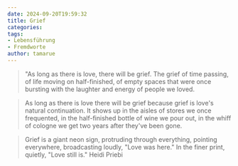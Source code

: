 ```yaml
---
date: 2024-09-20T19:59:32
title: Grief
categories: 
tags: 
- Lebensführung
- Fremdworte  
author: tamarue
---
```


> "As long as there is love, there will be grief. The grief of time passing, of life moving on half-finished, of empty spaces that were once bursting with the laughter and energy of people we loved.

> As long as there is love there will be grief because grief is love's natural continuation. It shows up in the aisles of stores we once frequented, in the half-finished bottle of wine we pour out, in the whiff of cologne we get two years after they've been gone.

> Grief is a giant neon sign, protruding through everything, pointing everywhere, broadcasting loudly, "Love was here." In the finer print, quietly, "Love still is."
Heidi Priebi